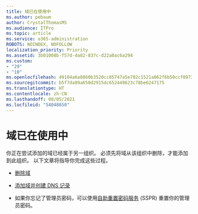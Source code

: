 ```yaml
---
title: 域已在使用中
ms.author: pebaum
author: CrystalThomasMS
ms.audience: ITPro
ms.topic: article
ms.service: o365-administration
ROBOTS: NOINDEX, NOFOLLOW
localization_priority: Priority
ms.assetid: 3b01008b-f57d-4a82-837c-d22a0ac6a294
ms.custom:
- "29"
- "10"
ms.openlocfilehash: 49104a6a8860b3520cc85747a5e702c1521a062f6b50ccf09738c4f0343d528e
ms.sourcegitcommit: b5f7da89a650d2915dc652449623c78be6247175
ms.translationtype: HT
ms.contentlocale: zh-CN
ms.lasthandoff: 08/05/2021
ms.locfileid: "54048650"
---
```

# <a name="the-domain-is-already-in-use"></a>域已在使用中

你正在尝试添加的域已经属于另一组织。 必须先将域从该组织中删除，才能添加到此组织。 以下文章将指导你完成这些过程。
  
- [删除域](https://docs.microsoft.com/microsoft-365/admin/get-help-with-domains/remove-a-domain)

- [添加域并创建 DNS 记录](https://docs.microsoft.com/microsoft-365/admin/get-help-with-domains/create-dns-records-at-any-dns-hosting-provider)

- 如果你忘记了管理员密码，可以使用[自助重置密码服务](https://passwordreset.microsoftonline.com/) (SSPR) 重置你的管理员密码。
